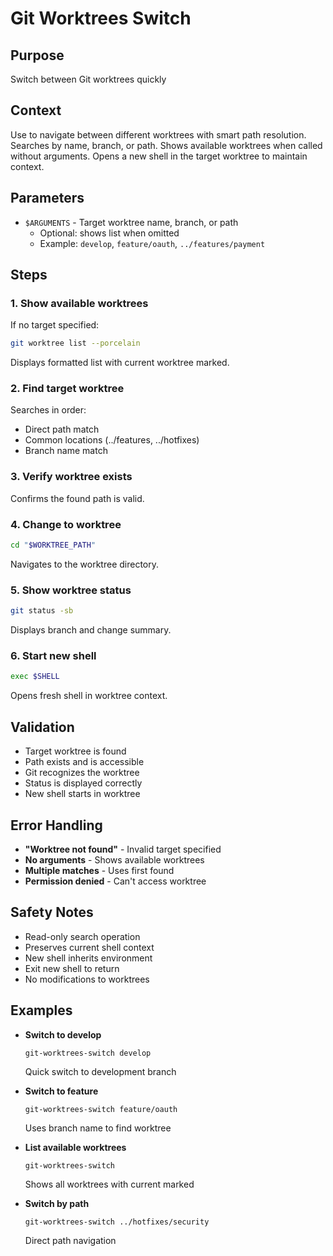 # Git Worktrees Switch

## Purpose
Switch between Git worktrees quickly

## Context
Use to navigate between different worktrees with smart path resolution. Searches by name, branch, or path. Shows available worktrees when called without arguments. Opens a new shell in the target worktree to maintain context.

## Parameters
- `$ARGUMENTS` - Target worktree name, branch, or path
  - Optional: shows list when omitted
  - Example: `develop`, `feature/oauth`, `../features/payment`

## Steps

### 1. Show available worktrees
If no target specified:
```bash
git worktree list --porcelain
```
Displays formatted list with current worktree marked.

### 2. Find target worktree
Searches in order:
- Direct path match
- Common locations (../features, ../hotfixes)
- Branch name match

### 3. Verify worktree exists
Confirms the found path is valid.

### 4. Change to worktree
```bash
cd "$WORKTREE_PATH"
```
Navigates to the worktree directory.

### 5. Show worktree status
```bash
git status -sb
```
Displays branch and change summary.

### 6. Start new shell
```bash
exec $SHELL
```
Opens fresh shell in worktree context.

## Validation
- Target worktree is found
- Path exists and is accessible
- Git recognizes the worktree
- Status is displayed correctly
- New shell starts in worktree

## Error Handling
- **"Worktree not found"** - Invalid target specified
- **No arguments** - Shows available worktrees
- **Multiple matches** - Uses first found
- **Permission denied** - Can't access worktree

## Safety Notes
- Read-only search operation
- Preserves current shell context
- New shell inherits environment
- Exit new shell to return
- No modifications to worktrees

## Examples
- **Switch to develop**
  ```
  git-worktrees-switch develop
  ```
  Quick switch to development branch

- **Switch to feature**
  ```
  git-worktrees-switch feature/oauth
  ```
  Uses branch name to find worktree

- **List available worktrees**
  ```
  git-worktrees-switch
  ```
  Shows all worktrees with current marked

- **Switch by path**
  ```
  git-worktrees-switch ../hotfixes/security
  ```
  Direct path navigation